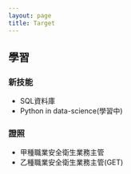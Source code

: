```yaml
---
layout: page
title: Target
---
```


## 學習

### 新技能

- SQL資料庫
- Python in data-science(學習中)

### 證照

- 甲種職業安全衛生業務主管
- 乙種職業安全衛生業務主管(GET)